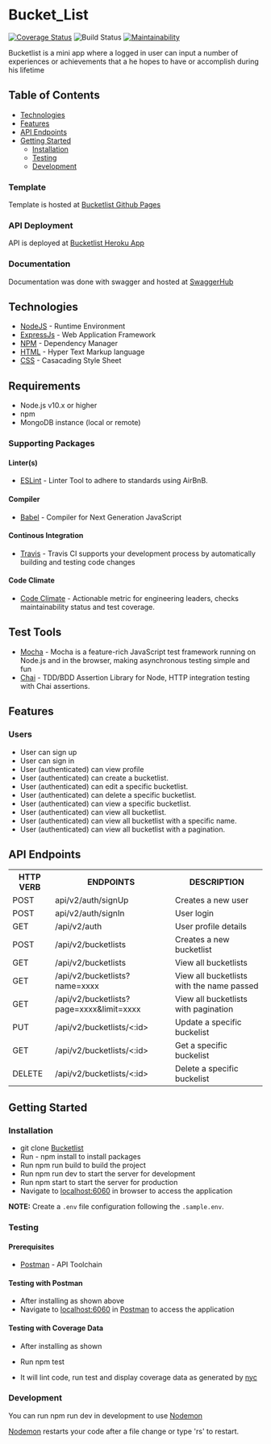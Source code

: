 # Bucket_List

[![Coverage Status](https://coveralls.io/repos/github/judeokafor/AutoMart/badge.svg?branch=Develop)](https://coveralls.io/github/judeokafor/AutoMart?branch=Develop)
![Build Status](https://travis-ci.org/judeokafor/AutoMart.svg?branch=Develop)
[![Maintainability](https://api.codeclimate.com/v1/badges/1ad7219a7366249e0b59/maintainability)](https://codeclimate.com/github/judeokafor/AutoMart/maintainability)

Bucketlist is a mini app where a logged in user can input a number of experiences or achievements that a he hopes to have or accomplish during his lifetime

## Table of Contents

- [Technologies](#technologies)
- [Features](#features)
- [API Endpoints](#api-endpoints)
- [Getting Started](#getting-started)
  - [Installation](#installation)
  - [Testing](#testing)
  - [Development](#development)

### Template

Template is hosted at [Bucketlist Github Pages](https://judeokafor.github.io/bucketlist/)

### API Deployment

API is deployed at [Bucketlist Heroku App](https://bucketlist01.herokuapp.com/)

### Documentation

Documentation was done with swagger and hosted at [SwaggerHub](https://app.swaggerhub.com/apis-docs/AutoMart/auto-mart/1.0.0)

## Technologies

- [NodeJS](https://nodejs.org/) - Runtime Environment
- [ExpressJs](https://expressjs.com/) - Web Application Framework
- [NPM](https://www.npmjs.com/) - Dependency Manager
- [HTML](https://www.w3c.com/) - Hyper Text Markup language
- [CSS](https://www.w3c.com/) - Casacading Style Sheet

## Requirements

- Node.js v10.x or higher
- npm
- MongoDB instance (local or remote)

### Supporting Packages

#### Linter(s)

- [ESLint](https://eslint.org/) - Linter Tool to adhere to standards using AirBnB.

#### Compiler

- [Babel](https://babel.io/) - Compiler for Next Generation JavaScript

#### Continous Integration

- [Travis](https://travis-ci.org/) - Travis CI supports your development process by automatically building and testing code changes

#### Code Climate

- [Code Climate](https://codeclimate.com) - Actionable metric for engineering leaders, checks maintainability status and test coverage.

## Test Tools

- [Mocha](https://mochajs.org/) - Mocha is a feature-rich JavaScript test framework running on Node.js and in the browser, making asynchronous testing simple and fun
- [Chai](https://www.chaijs.com) - TDD/BDD Assertion Library for Node, HTTP integration testing with Chai assertions.

## Features

### Users

- User can sign up
- User can sign in
- User (authenticated) can view profile
- User (authenticated) can create a bucketlist.
- User (authenticated) can edit a specific bucketlist.
- User (authenticated) can delete a specific bucketlist.
- User (authenticated) can view a specific bucketlist.
- User (authenticated) can view all bucketlist.
- User (authenticated) can view all bucketlist with a specific name.
- User (authenticated) can view all bucketlist with a pagination.

## API Endpoints

<table>
<tr><th>HTTP VERB</th><th>ENDPOINTS</th><th>DESCRIPTION</th></tr>
<tr><td>POST</td><td>api/v2/auth/signUp</td><td>Creates a new user</td></tr>
<tr><td>POST</td><td>api/v2/auth/signIn</td><td>User login</td></tr>
<tr><td>GET</td><td>/api/v2/auth</td><td>User profile details</td></tr>

<tr><td>POST</td><td>/api/v2/bucketlists</td><td>Creates a new bucketlist</td></tr>
<tr><td>GET</td><td>/api/v2/bucketlists</td><td>View all bucketlists</td></tr>
<tr><td>GET</td><td>/api/v2/bucketlists?name=xxxx</td><td>View all bucketlists with the name passed</td></tr>
<tr><td>GET</td><td>/api/v2/bucketlists?page=xxxx&limit=xxxx</td><td>View all bucketlists with pagination</td></tr>
<tr><td>PUT</td><td>/api/v2/bucketlists/<:id></td><td>Update a specific buckelist</td></tr>
<tr><td>GET</td><td>/api/v2/bucketlists/<:id></td><td>Get a specific buckelist</td></tr>
<tr><td>DELETE</td><td>/api/v2/bucketlists/<:id></td><td>Delete a specific buckelist</td></tr>

</table>

## Getting Started

### Installation

- git clone
  [Bucketlist](https://github.com/judeokafor/bucketlist.git)
- Run - npm install to install packages
- Run npm run build to build the project
- Run npm run dev to start the server for development
- Run npm start to start the server for production
- Navigate to [localhost:6060](http://localhost:6060/) in browser to access the
  application

**NOTE:** Create a `.env` file configuration following the `.sample.env`.

### Testing

#### Prerequisites

- [Postman](https://getpostman.com/) - API Toolchain

#### Testing with Postman

- After installing as shown above
- Navigate to [localhost:6060](http://localhost:6060/) in
  [Postman](https://getpostman.com/) to access the application

#### Testing with Coverage Data

- After installing as shown

- Run npm test
- It will lint code, run test and display coverage data as generated by
  [nyc](https://github.com/nyc)

### Development

You can run npm run dev in development to use [Nodemon](https://nodemon.io/)

[Nodemon](https://nodemon.io/) restarts your code after a file change or type 'rs' to restart.
